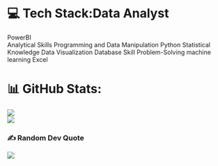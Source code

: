  

# 💻 Tech Stack:Data Analyst 
PowerBI <br/>
Analytical Skills
Programming and Data Manipulation Python
Statistical Knowledge
Data Visualization
Database Skill
Problem-Solving
machine learning
Excel
# 📊 GitHub Stats:

![](https://github-readme-streak-stats.herokuapp.com/?user=CAPI123&theme=dark&hide_border=false)<br/>
![](https://github-readme-stats.vercel.app/api/top-langs/?username=CAPI123&theme=dark&hide_border=false&include_all_commits=true&count_private=true&layout=compact)

### ✍️ Random Dev Quote
![](https://quotes-github-readme.vercel.app/api?type=horizontal&theme=radical)

  
<!-- Proudly created with GPRM ( https://gprm.itsvg.in ) -->
